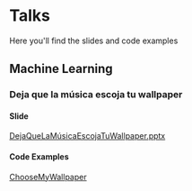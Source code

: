 # Talks
Here you'll find the slides and code examples

## Machine Learning

### Deja que la música escoja tu wallpaper

#### Slide

[DejaQueLaMúsicaEscojaTuWallpaper.pptx](https://github.com/ajesusflores/Talks/blob/master/MachineLearning/ChooseMyWallpaper/DejaQueLaM%C3%BAsicaEscojaTuWallpaper.pptx)

#### Code Examples

[ChooseMyWallpaper](https://github.com/ajesusflores/Talks/tree/master/MachineLearning/ChooseMyWallpaper/demo)

